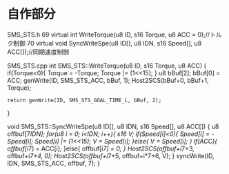 # 自作部分
SMS_STS.h
69 virtual int WriteTorque(u8 ID, s16 Torque, u8 ACC = 0);//トルク制御
70 virtual void SyncWriteSpe(u8 ID[], u8 IDN, s16 Speed[], u8 ACC[]);//同期速度制御

SMS_STS.cpp
int SMS_STS::WriteTorque(u8 ID, s16 Torque, u8 ACC)
{
	if(Torque<0){
		Torque = -Torque;
		Torque |= (1<<15);
	}
	u8 bBuf[2];
	bBuf[0] = ACC;
	genWrite(ID, SMS_STS_ACC, bBuf, 1);
	Host2SCS(bBuf+0, bBuf+1, Torque);
	
	return genWrite(ID, SMS_STS_GOAL_TIME_L, bBuf, 2);
}

void SMS_STS::SyncWriteSpe(u8 ID[], u8 IDN, s16 Speed[], u8 ACC[])
{
    u8 offbuf[7*IDN];
    for(u8 i = 0; i<IDN; i++){
        s16 V;
        if(Speed[i]<0){
            Speed[i] = -Speed[i];
            Speed[i] |= (1<<15);
            V = Speed[i];
        }else{
            V = Speed[i];
        }
        if(ACC){
            offbuf[i*7] = ACC[i];
        }else{
            offbuf[i*7] = 0;
        }
        Host2SCS(offbuf+i*7+3, offbuf+i*7+4, 0);
        Host2SCS(offbuf+i*7+5, offbuf+i*7+6, V);
    }
    syncWrite(ID, IDN, SMS_STS_ACC, offbuf, 7);
}
